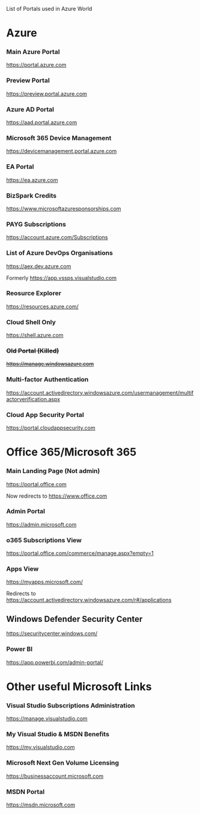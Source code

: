List of Portals used in Azure World


# Azure

### Main Azure Portal

https://portal.azure.com

### Preview Portal

https://preview.portal.azure.com

### Azure AD Portal

https://aad.portal.azure.com

### Microsoft 365 Device Management

https://devicemanagement.portal.azure.com

### EA Portal

https://ea.azure.com

### BizSpark Credits

https://www.microsoftazuresponsorships.com

### PAYG Subscriptions

https://account.azure.com/Subscriptions

### List of Azure DevOps Organisations

https://aex.dev.azure.com

Formerly https://app.vssps.visualstudio.com

### Reosurce Explorer

https://resources.azure.com/

### Cloud Shell Only

https://shell.azure.com

### ~~Old Portal (Killed)~~

~~https://manage.windowsazure.com~~

### Multi-factor Authentication

https://account.activedirectory.windowsazure.com/usermanagement/multifactorverification.aspx

### Cloud App Security Portal

https://portal.cloudappsecurity.com

# Office 365/Microsoft 365

### Main Landing Page (Not admin)

https://portal.office.com

Now redirects to https://www.office.com

### Admin Portal

https://admin.microsoft.com

### o365 Subscriptions View

https://portal.office.com/commerce/manage.aspx?empty=1

### Apps View

https://myapps.microsoft.com/

Redirects to https://account.activedirectory.windowsazure.com/r#/applications

## Windows Defender Security Center

https://securitycenter.windows.com/

### Power BI

https://app.powerbi.com/admin-portal/



# Other useful Microsoft Links

### Visual Studio Subscriptions Administration

https://manage.visualstudio.com

### My Visual Studio & MSDN Benefits 

https://my.visualstudio.com

### Microsoft Next Gen Volume Licensing

https://businessaccount.microsoft.com

### MSDN Portal

https://msdn.microsoft.com


